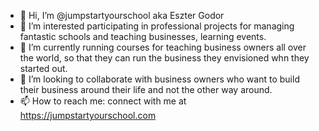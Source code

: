 - 👋 Hi, I’m @jumpstartyourschool aka Eszter Godor
- 👀 I’m interested participating in professional projects for managing fantastic schools and teaching businesses, learning events.
- 🌱 I’m currently running courses for teaching business owners all over the world, so that they can run the business they envisioned whn they started out. 
- 💞️ I’m looking to collaborate with business owners who want to build their business around their life and not the other way around.
- 📫 How to reach me: connect with me at https://jumpstartyourschool.com

<!---
jumpstartyourschool/jumpstartyourschool is a ✨ special ✨ repository because its `README.md` (this file) appears on your GitHub profile.
You can click the Preview link to take a look at your changes.
--->
